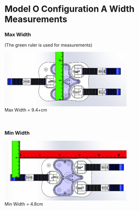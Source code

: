 # Model O Configuration A Width Measurements

### Max Width

(The green ruler is used for measurements)

<img src="Images/ModelO_ConfA_Width_Max.png" width="400"> <br>
Max Width = 9.4+cm <br>
<br>
<br>

### Min Width
<img src="Images/ModelO_ConfA_Width_Min.png" width="400"> <br>
Min Width = 4.8cm

